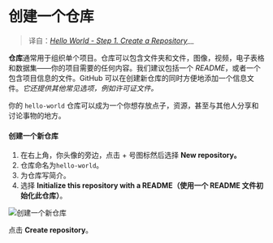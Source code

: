 # 创建一个仓库

> 译自：[_Hello World - Step 1. Create a Repository_](https://guides.github.com/activities/hello-world/#repository)\_\_

**仓库**通常用于组织单个项目。仓库可以包含文件夹和文件，图像，视频，电子表格和数据集——你的项目需要的任何内容。我们建议包括一个 _README_，或者一个包含项目信息的文件。GitHub 可以在创建新仓库的同时方便地添加一个信息文件。_它还提供其他常见选项，例如许可证文件。_

你的 `hello-world` 仓库可以成为一个你想存放点子，资源，甚至与其他人分享和讨论事物的地方。

#### 创建一个新仓库

1. 在右上角，你头像的旁边，点击 + 号图标然后选择 **New repository。**
2. 仓库命名为`hello-world`。
3. 为仓库写简介。
4. 选择 **Initialize this repository with a README（使用一个 README 文件初始化此仓库）**。

![&#x521B;&#x5EFA;&#x4E00;&#x4E2A;&#x65B0;&#x4ED3;&#x5E93;](https://guides.github.com/activities/hello-world/create-new-repo.png)

点击 **Create repository**。

